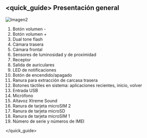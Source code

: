 ## <quick_guide> Presentación general

![Imagen2](http://static.energysistem.com/images/manuals/42689/576aa0190d178.jpg)

1. Botón volumen -
2. Botón volumen +
3. Dual tone flash
4. Cámara trasera
5. Cámara frontal
6. Sensores de luminosidad y de proximidad
7. Receptor
8. Salida de auriculares
9. LED de notificaciones
10. Botón de encendido/apagado
11. Ranura para extracción de carcasa trasera
12. Botones táctiles en sistema: aplicaciones recientes, inicio, volver
13. Entrada USB
14. Micrófono
15. Altavoz Xtreme Sound
16. Ranura de tarjeta microSIM 2
17. Ranura de tarjeta microSD
18. Ranura de tarjeta microSIM 1
19. Número de serie y números de IMEI

</quick_guide>
